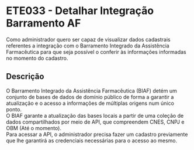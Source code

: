 # ETE033 - Detalhar Integração Barramento AF

Como administrador quero ser capaz de visualizar dados cadastrais referentes a integração com o Barramento Integrado da Assistência Farmacêutica para que seja possível o conferir às informações informadas no momento do cadastro.

## Descrição

O Barramento Integrado da Assistência Farmacêutica (BIAF) detém um conjunto de bases de dados de domínio público de forma a garantir a atualização e o acesso a informações de múltiplas origens num único ponto.  
O BIAF garante a atualização das bases locais a partir de uma coleção de dados compartilhados por meio de API, que compreendem CNES, CNPJ e OBM (Até o momento).  
Para acessar a API, o administrador precisa fazer um cadastro previamente que lhe garantirá as credenciais necessárias para o acesso ao mesmo.

